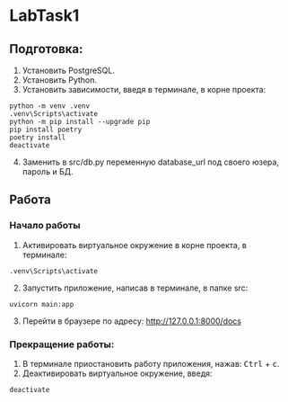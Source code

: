 # LabTask1
## Подготовка:
1. Установить PostgreSQL.
2. Установить Python.
3. Установить зависимости, введя в терминале, в корне проекта:
``` batch
python -m venv .venv
.venv\Scripts\activate
python -m pip install --upgrade pip
pip install poetry
poetry install
deactivate
```
4. Заменить в src/db.py переменную database_url под своего юзера, пароль и БД.
## Работа
### Начало работы
1. Активировать виртуальное окружение в корне проекта, в терминале:
``` batch
.venv\Scripts\activate
```
2. Запустить приложение, написав в терминале, в папке src:
``` batch
uvicorn main:app
```
3. Перейти в браузере по адресу: http://127.0.0.1:8000/docs
### Прекращение работы:
1. В терминале приостановить работу приложения, нажав: 
<kbd>Ctrl</kbd> + <kbd>c</kbd>.  
2. Деактивировать виртуальное окружение, введя:
``` batch
deactivate
```
